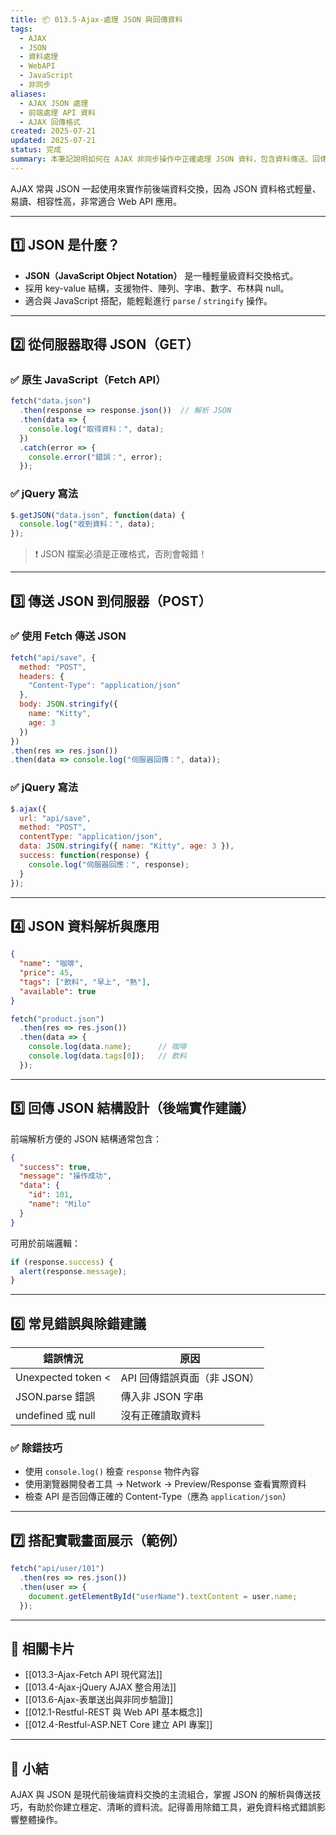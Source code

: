 ```yaml
---
title: 📦 013.5-Ajax-處理 JSON 與回傳資料
tags:
  - AJAX
  - JSON
  - 資料處理
  - WebAPI
  - JavaScript
  - 非同步
aliases:
  - AJAX JSON 處理
  - 前端處理 API 資料
  - AJAX 回傳格式
created: 2025-07-21
updated: 2025-07-21
status: 完成
summary: 本筆記說明如何在 AJAX 非同步操作中正確處理 JSON 資料，包含資料傳送、回傳、解析與錯誤處理，適用於原生 JavaScript、jQuery 與 Fetch API。
---
```


AJAX 常與 JSON 一起使用來實作前後端資料交換，因為 JSON 資料格式輕量、易讀、相容性高，非常適合 Web API 應用。

---

## 1️⃣ JSON 是什麼？

- **JSON（JavaScript Object Notation）** 是一種輕量級資料交換格式。
- 採用 key-value 結構，支援物件、陣列、字串、數字、布林與 null。
- 適合與 JavaScript 搭配，能輕鬆進行 `parse` / `stringify` 操作。

---

## 2️⃣ 從伺服器取得 JSON（GET）

### ✅ 原生 JavaScript（Fetch API）

```js
fetch("data.json")
  .then(response => response.json())  // 解析 JSON
  .then(data => {
    console.log("取得資料：", data);
  })
  .catch(error => {
    console.error("錯誤：", error);
  });
```

### ✅ jQuery 寫法

```javascript
$.getJSON("data.json", function(data) {
  console.log("收到資料：", data);
});
```

> ❗ JSON 檔案必須是正確格式，否則會報錯！

---
## 3️⃣ 傳送 JSON 到伺服器（POST）

### ✅ 使用 Fetch 傳送 JSON

```javascript
fetch("api/save", {
  method: "POST",
  headers: {
    "Content-Type": "application/json"
  },
  body: JSON.stringify({
    name: "Kitty",
    age: 3
  })
})
.then(res => res.json())
.then(data => console.log("伺服器回傳：", data));
```

### ✅ jQuery 寫法

```javascript
$.ajax({
  url: "api/save",
  method: "POST",
  contentType: "application/json",
  data: JSON.stringify({ name: "Kitty", age: 3 }),
  success: function(response) {
    console.log("伺服器回應：", response);
  }
});
```

---
## 4️⃣ JSON 資料解析與應用

```json
{
  "name": "咖啡",
  "price": 45,
  "tags": ["飲料", "早上", "熱"],
  "available": true
}
```

```javascript
fetch("product.json")
  .then(res => res.json())
  .then(data => {
    console.log(data.name);      // 咖啡
    console.log(data.tags[0]);   // 飲料
  });
```

---
## 5️⃣ 回傳 JSON 結構設計（後端實作建議）

前端解析方便的 JSON 結構通常包含：

```json
{
  "success": true,
  "message": "操作成功",
  "data": {
    "id": 101,
    "name": "Milo"
  }
}
```

可用於前端邏輯：

```javascript
if (response.success) {
  alert(response.message);
}
```

---

## 6️⃣ 常見錯誤與除錯建議

| 錯誤情況               | 原因                 |
| ------------------ | ------------------ |
| Unexpected token < | API 回傳錯誤頁面（非 JSON） |
| JSON.parse 錯誤      | 傳入非 JSON 字串        |
| undefined 或 null   | 沒有正確讀取資料           |

### ✅ 除錯技巧

- 使用 `console.log()` 檢查 `response` 物件內容
- 使用瀏覽器開發者工具 → Network → Preview/Response 查看實際資料
- 檢查 API 是否回傳正確的 Content-Type（應為 `application/json`）

---
## 7️⃣ 搭配實戰畫面展示（範例）

```javascript
fetch("api/user/101")
  .then(res => res.json())
  .then(user => {
    document.getElementById("userName").textContent = user.name;
  });
```

---
## 🔗 相關卡片

- [[013.3-Ajax-Fetch API 現代寫法]]
- [[013.4-Ajax-jQuery AJAX 整合用法]]
- [[013.6-Ajax-表單送出與非同步驗證]]
- [[012.1-Restful-REST 與 Web API 基本概念]]
- [[012.4-Restful-ASP.NET Core 建立 API 專案]]

---
## 📝 小結

AJAX 與 JSON 是現代前後端資料交換的主流組合，掌握 JSON 的解析與傳送技巧，有助於你建立穩定、清晰的資料流。記得善用除錯工具，避免資料格式錯誤影響整體操作。